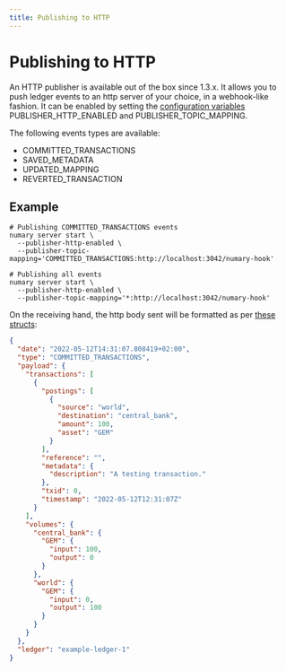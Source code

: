 ```yaml
---
title: Publishing to HTTP
---
```


# Publishing to HTTP

An HTTP publisher is available out of the box since 1.3.x. It allows you to push ledger events to an http server of your choice, in a webhook-like fashion. It can be enabled by setting the [configuration variables](/oss/ledger/operations/env-vars) PUBLISHER_HTTP_ENABLED and PUBLISHER_TOPIC_MAPPING.

The following events types are available:

* COMMITTED_TRANSACTIONS
* SAVED_METADATA
* UPDATED_MAPPING
* REVERTED_TRANSACTION

## Example

```SHELL
# Publishing COMMITTED_TRANSACTIONS events
numary server start \
  --publisher-http-enabled \
  --publisher-topic-mapping='COMMITTED_TRANSACTIONS:http://localhost:3042/numary-hook'

# Publishing all events
numary server start \
  --publisher-http-enabled \
  --publisher-topic-mapping='*:http://localhost:3042/numary-hook'
```

On the receiving hand, the http body sent will be formatted as per [these structs](https://github.com/numary/ledger/blob/main/pkg/bus/message.go#L8):

```JSON
{
  "date": "2022-05-12T14:31:07.808419+02:00",
  "type": "COMMITTED_TRANSACTIONS",
  "payload": {
    "transactions": [
      {
        "postings": [
          {
            "source": "world",
            "destination": "central_bank",
            "amount": 100,
            "asset": "GEM"
          }
        ],
        "reference": "",
        "metadata": {
          "description": "A testing transaction."
        },
        "txid": 0,
        "timestamp": "2022-05-12T12:31:07Z"
      }
    ],
    "volumes": {
      "central_bank": {
        "GEM": {
          "input": 100,
          "output": 0
        }
      },
      "world": {
        "GEM": {
          "input": 0,
          "output": 100
        }
      }
    }
  },
  "ledger": "example-ledger-1"
}
```